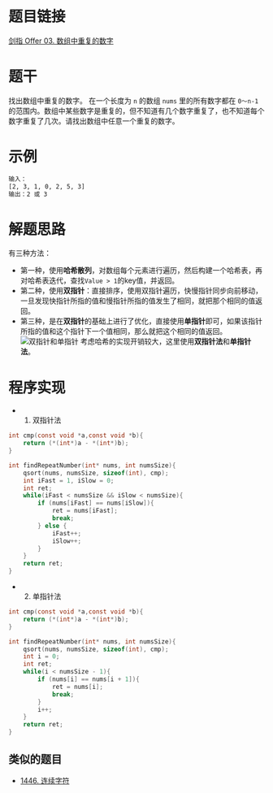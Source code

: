 # 题目链接
[剑指 Offer 03. 数组中重复的数字](https://leetcode.cn/problems/shu-zu-zhong-zhong-fu-de-shu-zi-lcof/)

# 题干
找出数组中重复的数字。
在一个长度为 `n` 的数组 `nums` 里的所有数字都在 `0～n-1` 的范围内。数组中某些数字是重复的，但不知道有几个数字重复了，也不知道每个数字重复了几次。请找出数组中任意一个重复的数字。

# 示例
```bash
输入：
[2, 3, 1, 0, 2, 5, 3]
输出：2 或 3
```
# 解题思路
有三种方法：
- 第一种，使用**哈希散列**，对数组每个元素进行遍历，然后构建一个哈希表，再对哈希表迭代，查找`Value > 1`的key值，并返回。
- 第二种，使用**双指针**：直接排序，使用双指针遍历，快慢指针同步向前移动，一旦发现快指针所指的值和慢指针所指的值发生了相同，就把那个相同的值返回。
- 第三种，是在**双指针**的基础上进行了优化，直接使用**单指针**即可，如果该指针所指的值和这个指针下一个值相同，那么就把这个相同的值返回。
![双指针和单指针](https://github.com/LamberttLiu/Leetcode-Training/blob/main/3%20DoublePointer%20%E5%8F%8C%E6%8C%87%E9%92%88%E6%B3%95/Pic/03%20%E9%87%8D%E5%A4%8D%E6%95%B0%E5%AD%97.png)
考虑哈希的实现开销较大，这里使用**双指针法**和**单指针法**。

# 程序实现
- 1. 双指针法
```c
int cmp(const void *a,const void *b){
    return (*(int*)a - *(int*)b);
}

int findRepeatNumber(int* nums, int numsSize){
    qsort(nums, numsSize, sizeof(int), cmp);
    int iFast = 1, iSlow = 0;
    int ret;
    while(iFast < numsSize && iSlow < numsSize){
        if (nums[iFast] == nums[iSlow]){
            ret = nums[iFast];
            break;
        } else {
            iFast++;
            iSlow++;
        }
    }
    return ret;
}
```

- 2. 单指针法
```c
int cmp(const void *a,const void *b){
    return (*(int*)a - *(int*)b);
}

int findRepeatNumber(int* nums, int numsSize){
    qsort(nums, numsSize, sizeof(int), cmp);
    int i = 0;
    int ret;
    while(i < numsSize - 1){
        if (nums[i] == nums[i + 1]){
            ret = nums[i];
            break;
        } 
        i++;
    }
    return ret;
}
```

## 类似的题目
- [1446. 连续字符](https://leetcode.cn/problems/consecutive-characters/)